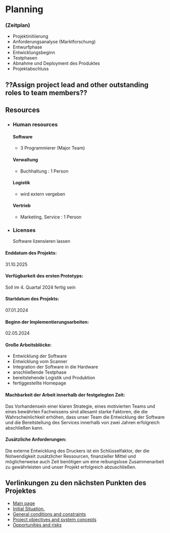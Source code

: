 # Planning
### (Zeitplan)

- Projektinitiierung
- Anforderungsanalyse (Marktforschung)
- Entwurfphase
- Entwicklungsbeginn
- Testphasen
- Abnahme und Deployment des Produktes
- Projektabschluss
  

##  ??Assign project lead and other outstanding roles to team members??

## Resources
- ### Human resources
  #### Software
  - 3 Programmierer (Major Team)
  #### Verwaltung
  - Buchhaltung : 1 Person
  #### Logistik
  - wird extern vergeben
  #### Vertrieb
  - Marketing, Service : 1 Person 

- ### Licenses
  Software lizensieren lassen

#### Enddatum des Projekts: 
31.10.2025

#### Verfügbarkeit des ersten Prototyps:
Soll im 4. Quartal 2024 fertig sein

#### Startdatum des Projekts: 
07.01.2024

#### Beginn der Implementierungsarbeiten: 
02.05.2024

#### Große Arbeitsblöcke:
- Entwicklung der Software
- Entwicklung vom Scanner
- Integration der Software in die Hardware
- anschließende Testphase
- bereitstehende Logistik und Produktion
- fertiggestellte Homepage

#### Machbarkeit der Arbeit innerhalb der festgelegten Zeit: 
Das Vorhandensein einer klaren Strategie, eines motivierten Teams und eines bewährten Fachwissens sind allesamt starke Faktoren, die die Wahrscheinlichkeit erhöhen, dass unser Team die Entwicklung der Software und die Bereitstellung des Services innerhalb von zwei Jahren erfolgreich abschließen kann.

#### Zusätzliche Anforderungen: 
Die externe Entwicklung des Druckers ist ein Schlüsselfaktor, der die Notwendigkeit zusätzlicher Ressourcen, finanzieller Mittel und möglicherweise auch Zeit benötigen um eine reibungslose Zusammenarbeit zu gewährleisten und unser Projekt erfolgreich abzuschließen.



## Verlinkungen zu den nächsten Punkten des Projektes
- [Main page](https://github.com/palmetspat/project1Syp/blob/main/PROJECT-PHOTOBOOK.md)
- [Initial Situation.](https://github.com/palmetspat/project1Syp/blob/main/Initial%20Situation.md)
- [General conditions and constraints](https://github.com/palmetspat/project1Syp/blob/main/General%20conditions%20and%20constraints.md)
- [Project objectives and system concepts](https://github.com/palmetspat/project1Syp/blob/main/Project%20objectives%20and%20system%20concepts.md)
- [Opportunities and risks](https://github.com/palmetspat/project1Syp/blob/main/Opportunities%20and%20risks.md)


